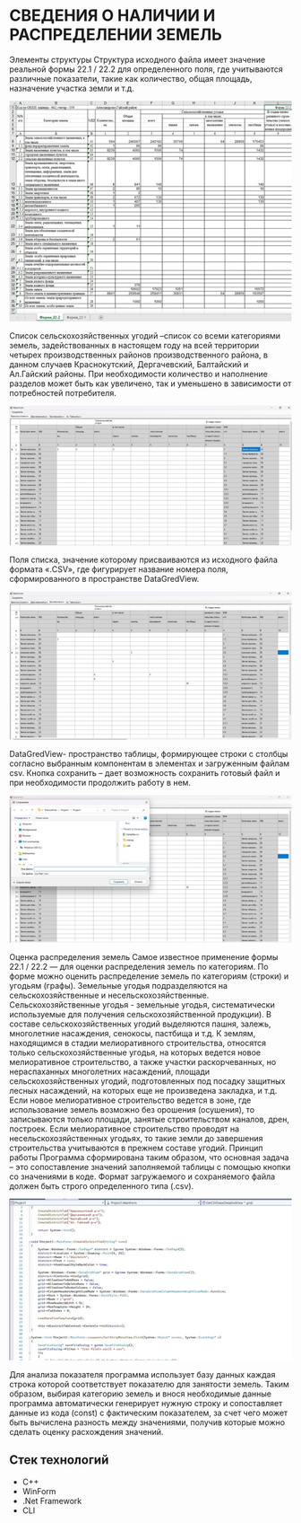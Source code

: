 # СВЕДЕНИЯ О НАЛИЧИИ И РАСПРЕДЕЛЕНИИ ЗЕМЕЛЬ

Элементы структуры
Структура исходного файла имеет значение реальной формы 22.1 / 22.2 для определенного поля, где учитываются различные показатели, такие как количество, общая площадь, назначение участка земли и т.д.

![Screnshot](https://github.com/Digital-Department-Vavilov-University/land-management-and-cadastres/blob/main/14.jpg)

Список сельскохозяйственных угодий –список со всеми категориями земель, задействованных в настоящем году на всей территории четырех производственных районов производственного района, в данном случаев Краснокутский, Дергачевский, Балтайский и Ал.Гайский районы. При необходимости количество и наполнение разделов может быть как увеличено, так и уменьшено в зависимости от потребностей потребителя.

![Screnshot](https://github.com/Digital-Department-Vavilov-University/land-management-and-cadastres/blob/main/15.jpg)

Поля списка, значение которому присваиваются из исходного файла формата «.CSV», где фигурирует название номера поля, сформированного в пространстве DataGredView.

![Screnshot](https://github.com/Digital-Department-Vavilov-University/land-management-and-cadastres/blob/main/16.jpg)

DataGredView- пространство таблицы, формирующее строки с столбцы согласно выбранным компонентам в элементах и загруженным файлам csv. 
Кнопка сохранить – дает возможность сохранить готовый файл и при необходимости продолжить работу в нем.

![Screnshot](https://github.com/Digital-Department-Vavilov-University/land-management-and-cadastres/blob/main/17.jpg)

Оценка распределения земель
Самое известное применение формы 22.1 / 22.2 — для оценки распределения земель по категориям. 
По форме  можно оценить распределение земель по категориям (строки) и угодьям (графы).
Земельные угодья подразделяются на сельскохозяйственные и несельскохозяйственные.
Сельскохозяйственные угодья - земельные угодья, систематически используемые для получения сельскохозяйственной продукции).
В составе сельскохозяйственных угодий выделяются пашня, залежь, многолетние насаждения, сенокосы, пастбища и т.д.
К землям, находящимся в стадии мелиоративного строительства, относятся только сельскохозяйственные угодья, на которых ведется новое мелиоративное строительство, а также участки раскорчеванных, но нераспаханных многолетних насаждений, площади сельскохозяйственных угодий, подготовленных под посадку защитных лесных насаждений, на которых еще не произведена закладка, и т.д. Если новое мелиоративное строительство ведется в зоне, где использование земель возможно без орошения (осушения), то записываются только площади, занятые строительством каналов, дрен, построек. Если мелиоративное строительство проводят на несельскохозяйственных угодьях, то такие земли до завершения строительства учитываются в прежнем составе угодий.
Принцип работы
Программа сформирована таким образом, что основная задача – это сопоставление значений заполняемой таблицы с помощью кнопки со значениями в коде. Формат загружаемого и сохраняемого файла должен быть строго определенного типа (.csv).

![Screnshot](https://github.com/Digital-Department-Vavilov-University/land-management-and-cadastres/blob/main/18.jpg)

Для анализа показателя программа использует базу данных каждая строка которой соответствует показателю для занятости земель. Таким образом, выбирая категорию земель и внося необходимые данные программа автоматически генерирует нужную строку и сопоставляет данные из кода (const) с фактическим показателем, за счет чего может быть вычислена разность между значениями, получив которые можно сделать оценку расхождения значений.

## Стек технологий
- C++
- WinForm
- .Net Framework
- CLI
